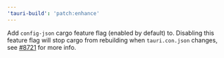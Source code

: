 ```yaml
---
'tauri-build': 'patch:enhance'
---
```


Add `config-json` cargo feature flag (enabled by default) to. Disabling this feature flag will stop cargo from rebuilding when `tauri.con.json` changes, see [#8721](https://github.com/tauri-apps/tauri/issues/8721) for more info.

